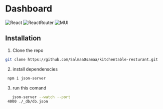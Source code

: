 # Dashboard
![React](https://img.shields.io/badge/React-20232A?style=for-the-badge&logo=react&logoColor=61DAFB)  ![ReactRouter](https://img.shields.io/badge/React_Router-CA4245?style=for-the-badge&logo=react-router&logoColor=white) ![MUI](https://img.shields.io/badge/MUI-38B2AC?style=for-the-badge&logo=MUI&logoColor=white)



## Installation
1. Clone the repo 
```sh
git clone https://github.com/SalmaaOsamaa/kitchentable-resturant.git
```

2. install dependenscies
 ```bash
  npm i json-server
  ```
   
3. run this comand 
```bash
   json-server --watch --port
 4000 ./_db/db.json

   ```
